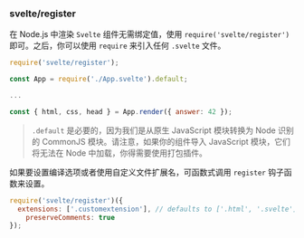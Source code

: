 ### svelte/register

在 Node.js 中渲染 `Svelte` 组件无需绑定值，使用 `require('svelte/register')`即可。之后，你可以使用 `require` 来引入任何 `.svelte` 文件。

```js
require('svelte/register');

const App = require('./App.svelte').default;

...

const { html, css, head } = App.render({ answer: 42 });
```

> `.default` 是必要的，因为我们是从原生 JavaScript 模块转换为 Node 识别的 CommonJS 模块。请注意，如果你的组件导入 JavaScript 模块，它们将无法在 Node 中加载，你得需要使用打包插件。


如果要设置编译选项或者使用自定义文件扩展名，可函数式调用 `register` 钩子函数来设置。

```js
require('svelte/register')({
  extensions: ['.customextension'], // defaults to ['.html', '.svelte']
	preserveComments: true
});
```